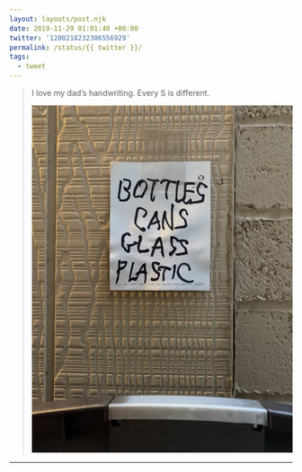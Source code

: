 ```yaml
---
layout: layouts/post.njk
date: 2019-11-29 01:01:40 +00:00
twitter: '1200218232306556929'
permalink: /status/{{ twitter }}/
tags: 
  - tweet
---
```


> I love my dad’s handwriting. Every S is different. 
> 
> ![A handwritten note taped to a wall that says “bottles, cans, glass, plastic.”](/img/1200218232306556929-EKgIHewUcAA-UdS.jpg)

---
